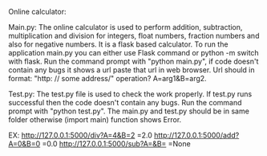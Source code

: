 Online calculator:

Main.py: The online calculator is used to perform addition, subtraction, multiplication and division for integers, float numbers, fraction numbers and also for negative numbers. It is a flask based calculator. To run the application main.py you can either use Flask command or python -m switch with flask. Run the command prompt with "python main.py", if code doesn't contain any bugs it shows a url paste that url in web browser. Url should in format: "http: // some address/" operation? A=arg1&B=arg2.

 Test.py: The test.py file is used to check the work properly. If test.py runs successful then the code doesn't contain any bugs. Run the command prompt with "python test.py". The main.py and test.py should be in same folder otherwise (import main) function shows Error.


EX:        http://127.0.0.1:5000/div?A=4&B=2    =2.0
           http://127.0.0.1:5000/add?A=0&B=0    =0.0
           http://127.0.0.1:5000/sub?A=&B=      =None
